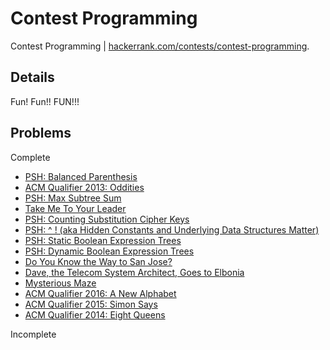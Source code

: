# Contest Programming
Contest Programming | [hackerrank.com/contests/contest-programming](https://www.hackerrank.com/contests/contest-programming).

## Details
Fun! Fun!! FUN!!!

## Problems
Complete
- [PSH: Balanced Parenthesis](https://www.hackerrank.com/contests/contest-programming/challenges/psh-balanced-parenthesis)
- [ACM Qualifier 2013: Oddities](https://www.hackerrank.com/contests/contest-programming/challenges/acm-qualifier-2013-oddities)
- [PSH: Max Subtree Sum](https://www.hackerrank.com/contests/contest-programming/challenges/max-subtree-sum)
- [Take Me To Your Leader](https://www.hackerrank.com/contests/contest-programming/challenges/take-me-to-your-leader)
- [PSH: Counting Substitution Cipher Keys](https://www.hackerrank.com/contests/contest-programming/challenges/psh-counting-substitution-cipher-keys)
- [PSH: ^ ! (aka Hidden Constants and Underlying Data Structures Matter)](https://www.hackerrank.com/contests/contest-programming/challenges/aka-hidden-constants-and-underlying-data-structures-matter)
- [PSH: Static Boolean Expression Trees](https://www.hackerrank.com/contests/contest-programming/challenges/psh-static-boolean-expression-trees)
- [PSH: Dynamic Boolean Expression Trees](https://www.hackerrank.com/contests/contest-programming/challenges/dynamic-boolean-expression-trees)
- [Do You Know the Way to San Jose?](https://www.hackerrank.com/contests/contest-programming/challenges/do-you-know-the-way-to-san-jose)
- [Dave, the Telecom System Architect, Goes to Elbonia](https://www.hackerrank.com/contests/contest-programming/challenges/dave-the-telecom-system-architect-goes-to-elbonia)
- [Mysterious Maze](https://www.hackerrank.com/contests/contest-programming/challenges/mysterious-maze)
- [ACM Qualifier 2016: A New Alphabet](https://www.hackerrank.com/contests/contest-programming/challenges/a-new-alphabet)
- [ACM Qualifier 2015: Simon Says](https://www.hackerrank.com/contests/contest-programming/challenges/acm-qualifier-2015-simon-says)
- [ACM Qualifier 2014: Eight Queens](https://www.hackerrank.com/contests/contest-programming/challenges/acm-qualifier-2014-eight-queens)

Incomplete
